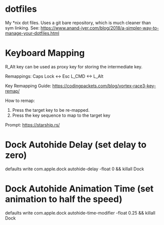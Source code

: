 # dotfiles
My *nix dot files. Uses a git bare repository, which is much cleaner than sym linking. See: https://www.anand-iyer.com/blog/2018/a-simpler-way-to-manage-your-dotfiles.html

# Keyboard Mapping

R_Alt key can be used as proxy key for storing the intermediate key.

Remappings:
Caps Lock <-> Esc
L_CMD <-> L_Alt

Key Remapping Guide:
https://codingpackets.com/blog/vortex-race3-key-remap/

How to remap:

1. Press the target key to be re-mapped.
2. Press the key sequence to map to the target key

Prompt: https://starship.rs/

# Dock Autohide Delay (set delay to zero)
defaults write com.apple.dock autohide-delay -float 0 && killall Dock

# Dock Autohide Animation Time (set animation to half the speed)
defaults write com.apple.dock autohide-time-modifier -float 0.25 && killall Dock
